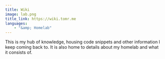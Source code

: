 ```yaml
---
title: Wiki
image: lab.png
title_link: https://wiki.tomr.me
languages:
    - "&amp; Homelab"
---
```


This is my hub of knowledge, housing code snippets and other information I keep coming back to. It is also home to details about my homelab and what it consists of.